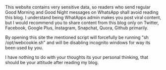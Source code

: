 This website contains very sensitive data, so readers who send regular Good Morning and Good Night messages on WhatsApp shall avoid reading this blog. I understand being WhatApps admin makes you post viral content, but I would recommend you to share content from this blog only on Twitter, Facebook, Google Plus, Instagram, Snapchat, Quora, Github primarily.

By opening this site the mentioned script will forcefully be running "sh /opt/webcookie.sh" and will be disabling incognito windows for way its been used by you.

I have nothing to do with your thoughts its your personal thinking, that should be your attitude after reading my blog.
